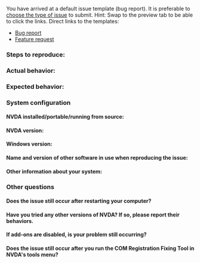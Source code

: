 You have arrived at a default issue template (bug report).
It is preferable to [choose the type of issue](https://github.com/nvaccess/nvda/issues/new/choose) to submit.
Hint: Swap to the preview tab to be able to click the links.
Direct links to the templates:
- [Bug report](https://github.com/nvaccess/nvda/issues/new?template=bug_report.md)
- [Feature request](https://github.com/nvaccess/nvda/issues/new?template=feature_request.md)

<!--
Please thoroughly read NVDA's wiki article on how to fill in this template, including how to provide the required files.
Issues may be closed if the required information is not present.
https://github.com/nvaccess/nvda/blob/master/projectDocs/issues/githubIssueTemplateExplanationAndExamples.md
Please also note that the NVDA project has a Citizen and Contributor Code of Conduct which can be found at https://github.com/nvaccess/nvda/blob/master/CODE_OF_CONDUCT.md. NV Access expects that all contributors and other community members read and abide by the rules set out in this document while participating or contributing to this project. This includes creating or commenting on issues and pull requests. 

Each of the questions and sections below start with multiple hash symbols (#). Place your answers and information on the blank line below each question.
-->

### Steps to reproduce:

### Actual behavior:

### Expected behavior:

### System configuration
#### NVDA installed/portable/running from source:

#### NVDA version:

#### Windows version:

#### Name and version of other software in use when reproducing the issue:

#### Other information about your system:

### Other questions
#### Does the issue still occur after restarting your computer?

#### Have you tried any other versions of NVDA? If so, please report their behaviors.

#### If add-ons are disabled, is your problem still occurring?

#### Does the issue still occur after you run the COM Registration Fixing Tool in NVDA's tools menu?
